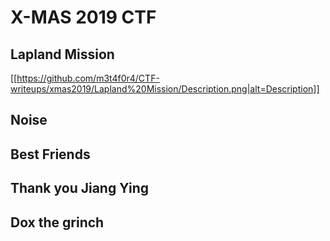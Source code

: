 # X-MAS 2019 CTF

## Lapland Mission
[[https://github.com/m3t4f0r4/CTF-writeups/xmas2019/Lapland%20Mission/Description.png|alt=Description]]

## Noise

## Best Friends

## Thank you Jiang Ying

## Dox the grinch
